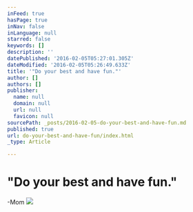 ```yaml
---
inFeed: true
hasPage: true
inNav: false
inLanguage: null
starred: false
keywords: []
description: ''
datePublished: '2016-02-05T05:27:01.305Z'
dateModified: '2016-02-05T05:26:49.633Z'
title: '"Do your best and have fun."'
author: []
authors: []
publisher:
  name: null
  domain: null
  url: null
  favicon: null
sourcePath: _posts/2016-02-05-do-your-best-and-have-fun.md
published: true
url: do-your-best-and-have-fun/index.html
_type: Article

---
```

# "Do your best and have fun."

-Mom
![](https://the-grid-user-content.s3-us-west-2.amazonaws.com/e267988a-67ab-45b7-a732-983c08d6db30.jpg)